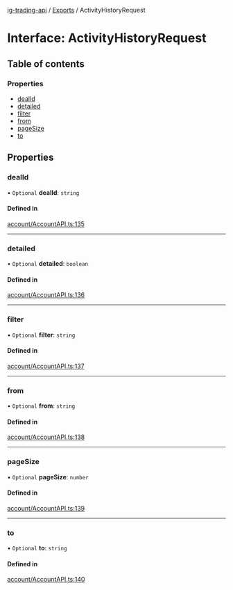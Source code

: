 [ig-trading-api](../README.md) / [Exports](../modules.md) / ActivityHistoryRequest

# Interface: ActivityHistoryRequest

## Table of contents

### Properties

- [dealId](ActivityHistoryRequest.md#dealid)
- [detailed](ActivityHistoryRequest.md#detailed)
- [filter](ActivityHistoryRequest.md#filter)
- [from](ActivityHistoryRequest.md#from)
- [pageSize](ActivityHistoryRequest.md#pagesize)
- [to](ActivityHistoryRequest.md#to)

## Properties

### dealId

• `Optional` **dealId**: `string`

#### Defined in

[account/AccountAPI.ts:135](https://github.com/bennycode/ig-trading-api/blob/c7d6810/src/account/AccountAPI.ts#L135)

---

### detailed

• `Optional` **detailed**: `boolean`

#### Defined in

[account/AccountAPI.ts:136](https://github.com/bennycode/ig-trading-api/blob/c7d6810/src/account/AccountAPI.ts#L136)

---

### filter

• `Optional` **filter**: `string`

#### Defined in

[account/AccountAPI.ts:137](https://github.com/bennycode/ig-trading-api/blob/c7d6810/src/account/AccountAPI.ts#L137)

---

### from

• `Optional` **from**: `string`

#### Defined in

[account/AccountAPI.ts:138](https://github.com/bennycode/ig-trading-api/blob/c7d6810/src/account/AccountAPI.ts#L138)

---

### pageSize

• `Optional` **pageSize**: `number`

#### Defined in

[account/AccountAPI.ts:139](https://github.com/bennycode/ig-trading-api/blob/c7d6810/src/account/AccountAPI.ts#L139)

---

### to

• `Optional` **to**: `string`

#### Defined in

[account/AccountAPI.ts:140](https://github.com/bennycode/ig-trading-api/blob/c7d6810/src/account/AccountAPI.ts#L140)
